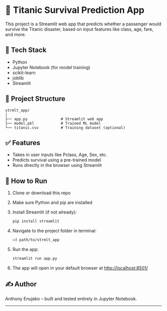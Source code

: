 # 🚢 Titanic Survival Prediction App

This project is a Streamlit web app that predicts whether a passenger would survive the Titanic disaster, based on input features like class, age, fare, and more.

## 🔧 Tech Stack

* Python
* Jupyter Notebook (for model training)
* scikit-learn
* joblib
* Streamlit

## 📁 Project Structure

```
strmlt_app/
│
├── app.py               # Streamlit web app
├── model.pkl            # Trained ML model
└── titanic.csv          # Training dataset (optional)
```

## ✅ Features

* Takes in user inputs like Pclass, Age, Sex, etc.
* Predicts survival using a pre-trained model
* Runs directly in the browser using Streamlit

## 🚀 How to Run

1. Clone or download this repo

2. Make sure Python and pip are installed

3. Install Streamlit (if not already):

   ```bash
   pip install streamlit
   ```

4. Navigate to the project folder in terminal:

   ```bash
   cd path/to/strmlt_app
   ```

5. Run the app:

   ```bash
   streamlit run app.py
   ```

6. The app will open in your default browser at [http://localhost:8501/](http://localhost:8501/)

## ✍️ Author

Anthony Enujeko – built and tested entirely in Jupyter Notebook.

---


